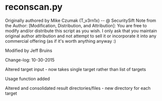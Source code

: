 # reconscan.py
Originally authored by Mike Czumak (T_v3rn1x) -- @ SecuritySift
Note from the Author:
[Modification, Distribution, and Attribution]:
You are free to modify and/or distribute this script as you wish.  I only ask that you maintain original
author attribution and not attempt to sell it or incorporate it into any commercial offering (as if it's 
worth anything anyway :)

Modified by Jeff Bruins

Change-log:
10-30-2015

Altered target input - now takes single target rather than list of targets

Usage function added

Altered and consolidated result directories/files - new directory for each target 
